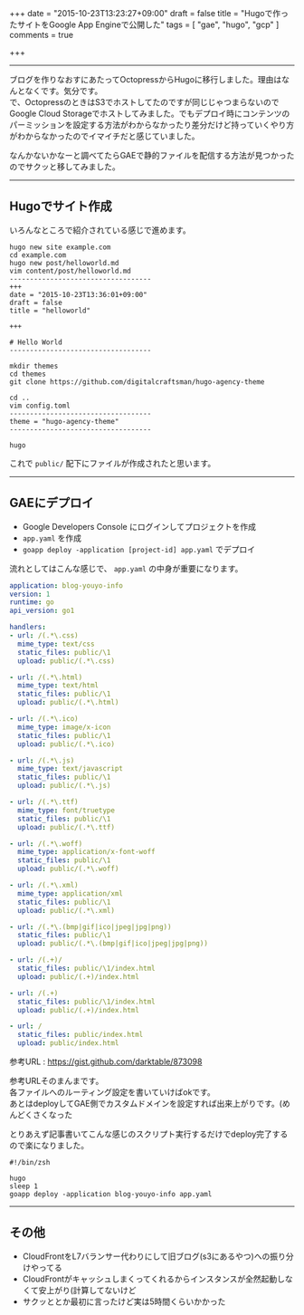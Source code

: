 +++
date = "2015-10-23T13:23:27+09:00"
draft = false
title = "Hugoで作ったサイトをGoogle App Engineで公開した"
tags = [ "gae", "hugo", "gcp" ]
comments = true

+++

---

ブログを作りなおすにあたってOctopressからHugoに移行しました。理由はなんとなくです。気分です。  
で、OctopressのときはS3でホストしてたのですが同じじゃつまらないのでGoogle Cloud Storageでホストしてみました。でもデプロイ時にコンテンツのパーミッションを設定する方法がわからなかったり差分だけど持っていくやり方がわからなかったのでイマイチだと感じていました。  
  
なんかないかなーと調べてたらGAEで静的ファイルを配信する方法が見つかったのでサクッと移してみました。

---

## Hugoでサイト作成

いろんなところで紹介されている感じで進めます。

```
hugo new site example.com
cd example.com
hugo new post/helloworld.md
vim content/post/helloworld.md
-----------------------------------
+++
date = "2015-10-23T13:36:01+09:00"
draft = false
title = "helloworld"

+++

# Hello World
-----------------------------------

mkdir themes
cd themes
git clone https://github.com/digitalcraftsman/hugo-agency-theme

cd ..
vim config.toml
-----------------------------------
theme = "hugo-agency-theme"
-----------------------------------

hugo 
```

これで `public/` 配下にファイルが作成されたと思います。

---

## GAEにデプロイ

- Google Developers Console にログインしてプロジェクトを作成
- `app.yaml` を作成
- `goapp deploy -application [project-id] app.yaml` でデプロイ

流れとしてはこんな感じで、 `app.yaml` の中身が重要になります。

``` yaml
application: blog-youyo-info
version: 1
runtime: go
api_version: go1

handlers:
- url: /(.*\.css)
  mime_type: text/css
  static_files: public/\1
  upload: public/(.*\.css)

- url: /(.*\.html)
  mime_type: text/html
  static_files: public/\1
  upload: public/(.*\.html)

- url: /(.*\.ico)
  mime_type: image/x-icon
  static_files: public/\1
  upload: public/(.*\.ico)

- url: /(.*\.js)
  mime_type: text/javascript
  static_files: public/\1
  upload: public/(.*\.js)

- url: /(.*\.ttf)
  mime_type: font/truetype
  static_files: public/\1
  upload: public/(.*\.ttf)

- url: /(.*\.woff)
  mime_type: application/x-font-woff
  static_files: public/\1
  upload: public/(.*\.woff)

- url: /(.*\.xml)
  mime_type: application/xml
  static_files: public/\1
  upload: public/(.*\.xml)

- url: /(.*\.(bmp|gif|ico|jpeg|jpg|png))
  static_files: public/\1
  upload: public/(.*\.(bmp|gif|ico|jpeg|jpg|png))

- url: /(.+)/
  static_files: public/\1/index.html
  upload: public/(.+)/index.html

- url: /(.+)
  static_files: public/\1/index.html
  upload: public/(.+)/index.html

- url: /
  static_files: public/index.html
  upload: public/index.html
```

参考URL : https://gist.github.com/darktable/873098

参考URLそのまんまです。  
各ファイルへのルーティング設定を書いていけばokです。  
あとはdeployしてGAE側でカスタムドメインを設定すれば出来上がりです。(めんどくさくなった
  
とりあえず記事書いてこんな感じのスクリプト実行するだけでdeploy完了するので楽になりました。

```
#!/bin/zsh

hugo
sleep 1
goapp deploy -application blog-youyo-info app.yaml
```

---

## その他

- CloudFrontをL7バランサー代わりにして旧ブログ(s3にあるやつ)への振り分けやってる
- CloudFrontがキャッシュしまくってくれるからインスタンスが全然起動しなくて安上がり(計算してないけど
- サクッととか最初に言ったけど実は5時間くらいかかった
